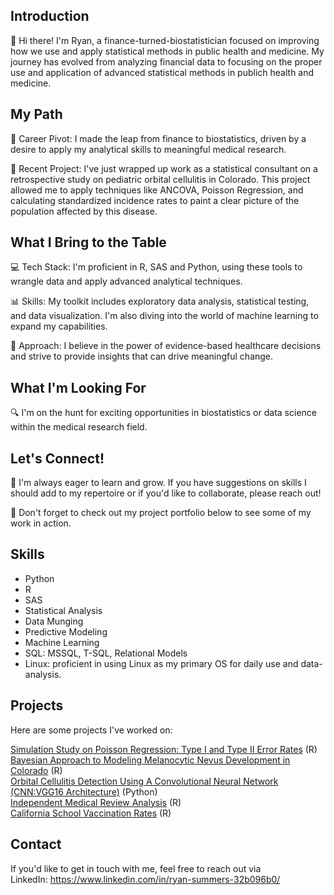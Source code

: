 ## Introduction

👋 Hi there! I'm Ryan, a finance-turned-biostatistician focused on improving how we use and apply statistical methods in public health and medicine. My journey has evolved from analyzing financial data to focusing on the proper use and application of advanced statistical methods in publich health and medicine.

## My Path

🔄 Career Pivot: I made the leap from finance to biostatistics, driven by a desire to apply my analytical skills to meaningful medical research.

🏥 Recent Project: I've just wrapped up work as a statistical consultant on a retrospective study on pediatric orbital cellulitis in Colorado. This project allowed me to apply techniques like ANCOVA, Poisson Regression, and calculating standardized incidence rates to paint a clear picture of the population affected by this disease.

## What I Bring to the Table

💻 Tech Stack: I'm proficient in R, SAS and Python, using these tools to wrangle data and apply advanced analytical techniques.

📊 Skills: My toolkit includes exploratory data analysis, statistical testing, and data visualization. I'm also diving into the world of machine learning to expand my capabilities.

🧠 Approach: I believe in the power of evidence-based healthcare decisions and strive to provide insights that can drive meaningful change.

## What I'm Looking For

🔍 I'm on the hunt for exciting opportunities in biostatistics or data science within the medical research field. 

## Let's Connect!

🤝 I'm always eager to learn and grow. If you have suggestions on skills I should add to my repertoire or if you'd like to collaborate, please reach out!

📂 Don't forget to check out my project portfolio below to see some of my work in action.

## Skills

* Python
* R
* SAS
* Statistical Analysis
* Data Munging
* Predictive Modeling
* Machine Learning
* SQL: MSSQL, T-SQL, Relational Models
* Linux: proficient in using Linux as my primary OS for daily use and data-analysis.

## Projects

Here are some projects I've worked on:

[Simulation Study on Poisson Regression: Type I and Type II Error Rates](https://github.com/rysummers/Poisson_Simulation_Study) (R) <br />
[Bayesian Approach to Modeling Melanocytic Nevus Development in Colorado](https://github.com/rysummers/Bayesian_Nevus_Development) (R) <br />
[Orbital Cellulitis Detection Using A Convolutional Neural Network (CNN:VGG16 Architecture)](https://github.com/rysummers/OC-Detection) (Python) <br />
[Independent Medical Review Analysis](https://github.com/rysummers/IMR_Analysis) (R) <br />
[California School Vaccination Rates](https://github.com/rysummers/School_Vaccination_Rates) (R) <br />



## Contact

If you'd like to get in touch with me, feel free to reach out via <br />
LinkedIn: https://www.linkedin.com/in/ryan-summers-32b096b0/
